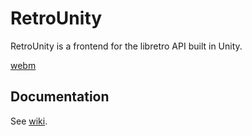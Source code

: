 # RetroUnity
RetroUnity is a frontend for the libretro API built in Unity.

[webm](https://gfycat.com/PresentUnconsciousAmberpenshell)

## Documentation
See [wiki](https://github.com/Scorr/RetroUnity/wiki).
